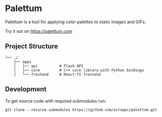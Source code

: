 # Palettum

Palettum is a tool for applying color palettes to static images and GIFs.

Try it out on https://palettum.com

## Project Structure

```
└── ./
    ├── apps
    │   ├── api          # Flask API
    │   ├── core         # C++ core library with Python bindings
    │   └── frontend     # React-TS frontend
```

## Development

To get source code with required submodules run:

```shell
git clone --recurse-submodules https://github.com/arrowpc/palettum.git
```
